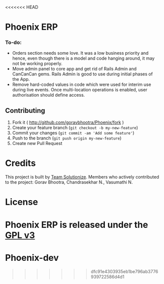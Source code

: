 <<<<<<< HEAD
# Phoenix ERP



### To-do:

* Orders section needs some love. It was a low business priority and hence, even though there is a model and code hanging around, it may not be working properly.
* Move admin panel to core app and get rid of Rails Admin and CanCanCan gems. Rails Admin is good to use during initial phases of the App.
* Remove hard-coded values in code which were used for interim use during live events. Once multi-location operations is enabled, user authorisation should define access.

## Contributing

1. Fork it ( http://github.com/goravbhootra/Phoenix/fork )
2. Create your feature branch (`git checkout -b my-new-feature`)
3. Commit your changes (`git commit -am 'Add some feature'`)
4. Push to the branch (`git push origin my-new-feature`)
5. Create new Pull Request

# Credits

This project is built by [Team Solutionize](http://solutionize.in/). Members who actively contributed to the project: Gorav Bhootra, Chandrasekhar N., Vasumathi N.


# License

Phoenix ERP is released under the [GPL v3](http://www.gnu.org/licenses/quick-guide-gplv3.html)
=======
# Phoenix-dev
>>>>>>> dfc91e4303935eb1be796ab3776939722586d4d1
